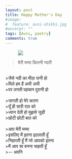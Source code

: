```yaml
---
layout: post
title: Happy Mother's Day
#image:
#  feature: avni-shikhi.jpg
#excerpt: ""
tags: [Avni, poetry]
comments: true
---
```


<figure>
    <a href="http://abhinavsaxena.com/images/avni-shikhi.jpg"><img src="http://abhinavsaxena.com/images/avni-shikhi.jpg"></a>
</figure>


>मेरी मम्मा कितनी प्यारी 
<br />
>जैसे नदी का मीठा पानी हो
<br />
>मिले हम हैं अभी अभी
<br />
>पर लगती पहचान पुरानी हो 
<br />
<br />
>जागती हो मेरे कारण
<br />
>यूँ ही सारी रात को
<br />
>ध्यान देती हो मुझसे जुड़ी
<br />
>छोटी छोटी बात को 
<br />
<br />
>आप मेरी मम्मा 
<br />
>इसलिए मैं इतना इठलाती हूँ 
<br />
>निहारती हूँ मैं जो आपको इतना
<br />
>मैं आप सा बनना चाहती हूँ 
<br />
>-- अवनि
